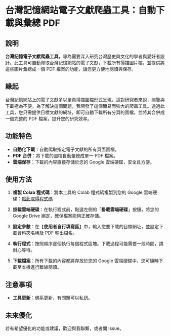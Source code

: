 # 台灣記憶網站電子文獻爬蟲工具：自動下載與彙總 PDF

## 說明

**台灣記憶電子文獻爬蟲工具**，專為需要深入研究台灣歷史與文化的學者與愛好者設計。此工具可自動爬取台灣記憶網站的電子文獻，下載所有掃描圖片檔，並提供將這些圖片彙總成一個 PDF 檔案的功能，讓您更方便地閱讀與保存。

## 緣起

台灣記憶網站上的電子文獻多以單頁掃描圖檔形式呈現，這對研究者來說，閱覽與下載極為不便。為了解決這個問題，我開發了這個簡易而強大的爬蟲工具。透過此工具，您只需提供目標文獻的網址，即可自動下載所有分頁的圖檔，並將其合併成一個完整的 PDF 檔案，提升您的研究效率。

## 功能特色

- **自動化下載**：自動爬取指定電子文獻的所有頁面圖檔。
- **PDF 合併**：將下載的圖檔自動彙總成單一 PDF 檔案。
- **雲端保存**：下載的內容直接存儲於您的 Google 雲端硬碟，安全且方便。

## 使用方法

1. **複製 Colab 程式碼**：將本工具的 Colab 程式碼複製到您的 Google 雲端硬碟：[點此取得程式碼](https://colab.research.google.com/drive/1zVqlCP1pbMoH2r_dfNlOUsS93EFbUXEx#scrollTo=nm8GPNZ849Js&uniqifier=1)

2. **掛載雲端硬碟**：在執行程式前，點選左側的「**掛載雲端硬碟**」按鈕，將您的 Google Drive 綁定，確保檔案能夠正確存儲。

3. **設定參數**：在【**使用者自行填寫區**】中，輸入您要下載的目標網址，並設定下載資料夾名稱及 PDF 輸出檔名。

4. **執行程式**：按照順序逐個執行每個程式區塊。下載過程可能需要一段時間，請耐心等待。

5. **下載檔案**：所有下載的內容都將存放於您的 Google 雲端硬碟中，您可隨時下載至本機進行離線閱讀。

## 注意事項

- **工具更新**：佛系更新，有問題可以私訊。

## 未來優化

若有希望優化的功能或建議，歡迎與我聯繫，或者開 Issue。
